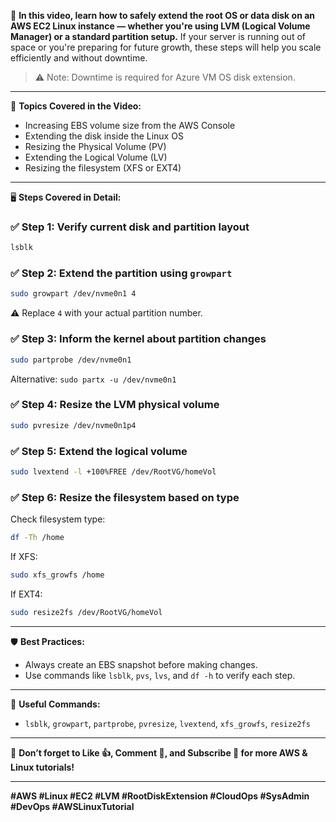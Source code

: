 🔧 **In this video, learn how to safely extend the root OS or data disk on an AWS EC2 Linux instance — whether you're using LVM (Logical Volume Manager) or a standard partition setup.** If your server is running out of space or you're preparing for future growth, these steps will help you scale efficiently and without downtime.

> ⚠️ Note: Downtime is required for Azure VM OS disk extension.

---

📌 **Topics Covered in the Video:**
- Increasing EBS volume size from the AWS Console
- Extending the disk inside the Linux OS
- Resizing the Physical Volume (PV)
- Extending the Logical Volume (LV)
- Resizing the filesystem (XFS or EXT4)

---

🖥️ **Steps Covered in Detail:**

### ✅ Step 1: Verify current disk and partition layout
```bash
lsblk
```

### ✅ Step 2: Extend the partition using `growpart`
```bash
sudo growpart /dev/nvme0n1 4
```
⚠️ Replace `4` with your actual partition number.

### ✅ Step 3: Inform the kernel about partition changes
```bash
sudo partprobe /dev/nvme0n1
```
Alternative: `sudo partx -u /dev/nvme0n1`

### ✅ Step 4: Resize the LVM physical volume
```bash
sudo pvresize /dev/nvme0n1p4
```

### ✅ Step 5: Extend the logical volume
```bash
sudo lvextend -l +100%FREE /dev/RootVG/homeVol
```

### ✅ Step 6: Resize the filesystem based on type

Check filesystem type:
```bash
df -Th /home
```

If XFS:
```bash
sudo xfs_growfs /home
```

If EXT4:
```bash
sudo resize2fs /dev/RootVG/homeVol
```

---

🛡️ **Best Practices:**
- Always create an EBS snapshot before making changes.
- Use commands like `lsblk`, `pvs`, `lvs`, and `df -h` to verify each step.

---

📁 **Useful Commands:**
- `lsblk`, `growpart`, `partprobe`, `pvresize`, `lvextend`, `xfs_growfs`, `resize2fs`

---

💬 **Don’t forget to Like 👍, Comment 💬, and Subscribe 🔔 for more AWS & Linux tutorials!**

---

**#AWS #Linux #EC2 #LVM #RootDiskExtension #CloudOps #SysAdmin #DevOps #AWSLinuxTutorial**
